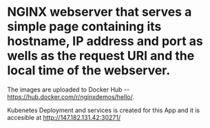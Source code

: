 
# NGINX webserver that serves a simple page containing its hostname, IP address and port as wells as the request URI and the local time of the webserver.

The images are uploaded to Docker Hub -- https://hub.docker.com/r/nginxdemos/hello/.

Kubenetes Deployment and services is created for this App and it is accesible at http://147.182.131.42:30271/




